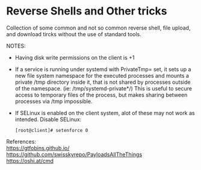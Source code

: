 # Reverse Shells and Other tricks
Collection of some common and not so common reverse shell, file upload, and download tircks without the use of standard tools.

NOTES:
* Having disk write permissions on the client is +1
* If a service is running under systemd with PrivateTmp= set, it sets up a new file system namespace for the executed processes and mounts a private /tmp directory inside it, that is not shared by processes outside of the namespace. (ie: /tmp/systemd-private*/) This is useful to secure access to temporary files of the process, but makes sharing between processes via /tmp impossible.
*  If SELinux is enabled on the client system, alot of these may not work as intended. Disable SELinux:
     
     ```[root@client]# setenforce 0```

References:<br>
https://gtfobins.github.io/<br>
https://github.com/swisskyrepo/PayloadsAllTheThings<br>
https://oshi.at/cmd<br>
